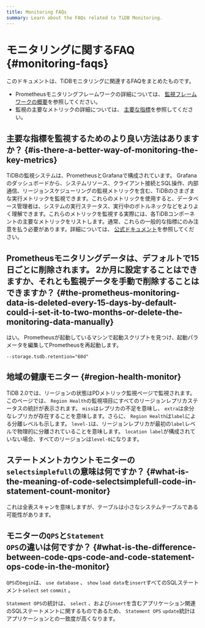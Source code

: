 ```yaml
---
title: Monitoring FAQs
summary: Learn about the FAQs related to TiDB Monitoring.
---
```


# モニタリングに関するFAQ {#monitoring-faqs}

このドキュメントは、TiDBモニタリングに関連するFAQをまとめたものです。

-   Prometheusモニタリングフレームワークの詳細については、 [監視フレームワークの概要](/tidb-monitoring-framework.md)を参照してください。
-   監視の主要なメトリックの詳細については、 [主要な指標](/grafana-overview-dashboard.md)を参照してください。

## 主要な指標を監視するためのより良い方法はありますか？ {#is-there-a-better-way-of-monitoring-the-key-metrics}

TiDBの監視システムは、PrometheusとGrafanaで構成されています。 Grafanaのダッシュボードから、システムリソース、クライアント接続とSQL操作、内部通信、リージョンスケジューリングの監視メトリックを含む、TiDBのさまざまな実行メトリックを監視できます。これらのメトリックを使用すると、データベース管理者は、システムの実行ステータス、実行中のボトルネックなどをよりよく理解できます。これらのメトリックを監視する実際には、各TiDBコンポーネントの主要なメトリックをリストします。通常、これらの一般的な指標にのみ注意を払う必要があります。詳細については、 [公式ドキュメント](/grafana-overview-dashboard.md)を参照してください。

## Prometheusモニタリングデータは、デフォルトで15日ごとに削除されます。 2か月に設定することはできますか、それとも監視データを手動で削除することはできますか？ {#the-prometheus-monitoring-data-is-deleted-every-15-days-by-default-could-i-set-it-to-two-months-or-delete-the-monitoring-data-manually}

はい。 Prometheusが起動しているマシンで起動スクリプトを見つけ、起動パラメータを編集してPrometheusを再起動します。

```config
--storage.tsdb.retention="60d"
```

## 地域の健康モニター {#region-health-monitor}

TiDB 2.0では、リージョンの状態はPDメトリック監視ページで監視されます。このページでは、 `Region Health`の監視項目にすべてのリージョンレプリカステータスの統計が表示されます。 `miss`はレプリカの不足を意味し、 `extra`は余分なレプリカが存在することを意味します。さらに、 `Region Health`は`label`による分離レベルも示します。 `level-1`は、リージョンレプリカが最初の`label`レベルで物理的に分離されていることを意味します。 `location label`が構成されていない場合、すべてのリージョンは`level-0`になります。

## ステートメントカウントモニターの<code>selectsimplefull</code>の意味は何ですか？ {#what-is-the-meaning-of-code-selectsimplefull-code-in-statement-count-monitor}

これは全表スキャンを意味しますが、テーブルは小さなシステムテーブルである可能性があります。

## モニターの<code>QPS</code>と<code>Statement OPS</code>の違いは何ですか？ {#what-is-the-difference-between-code-qps-code-and-code-statement-ops-code-in-the-monitor}

`QPS`の`begin`は、 `use database` 、 `show` `load data`を`insert`すべてのSQLステートメント`select` `set` `commit` 。

`Statement OPS`の統計は、 `select` 、および`insert`を含むアプリケーション関連のSQLステートメントに関するものであるため、 `Statement OPS` `update`統計はアプリケーションとの一致度が高くなります。
